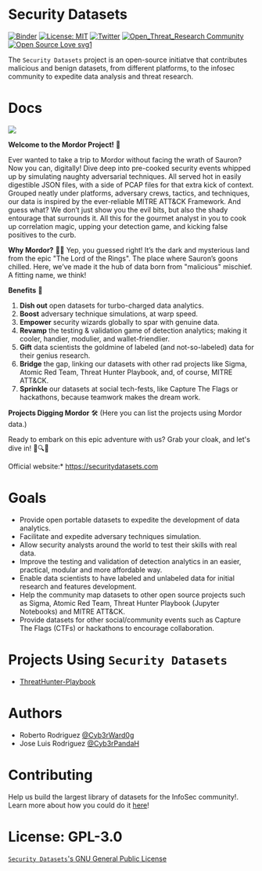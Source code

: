 # Security Datasets

[![Binder](https://mybinder.org/badge_logo.svg)](https://mybinder.org/v2/gh/OTRF/Security-Datasets/master)
[![License: MIT](https://img.shields.io/badge/License-MIT-yellow.svg)](https://opensource.org/licenses/MIT)
[![Twitter](https://img.shields.io/twitter/follow/SecDatasets.svg?style=social&label=Follow)](https://twitter.com/SecDatasets)
[![Open_Threat_Research Community](https://img.shields.io/badge/Open_Threat_Research-Community-brightgreen.svg)](https://twitter.com/OTR_Community)
[![Open Source Love svg1](https://badges.frapsoft.com/os/v3/open-source.svg?v=103)](https://github.com/ellerbrock/open-source-badges/)

The `Security Datasets` project is an open-source initiatve that contributes malicious and benign datasets, from different platforms, to the infosec community to expedite data analysis and threat research.

# Docs

![](https://c4.wallpaperflare.com/wallpaper/57/221/85/action-adventure-earth-fantasy-wallpaper-preview.jpg)

**Welcome to the Mordor Project!** 🌋

Ever wanted to take a trip to Mordor without facing the wrath of Sauron? Now you can, digitally! Dive deep into pre-cooked security events whipped up by simulating naughty adversarial techniques. All served hot in easily digestible JSON files, with a side of PCAP files for that extra kick of context. Grouped neatly under platforms, adversary crews, tactics, and techniques, our data is inspired by the ever-reliable MITRE ATT&CK Framework. And guess what? We don’t just show you the evil bits, but also the shady entourage that surrounds it. All this for the gourmet analyst in you to cook up correlation magic, upping your detection game, and kicking false positives to the curb.

**Why Mordor?** 📖🍿
Yep, you guessed right! It’s the dark and mysterious land from the epic "The Lord of the Rings". The place where Sauron’s goons chilled. Here, we’ve made it the hub of data born from "malicious" mischief. A fitting name, we think!

**Benefits** 🏹
1. **Dish out** open datasets for turbo-charged data analytics.
2. **Boost** adversary technique simulations, at warp speed.
3. **Empower** security wizards globally to spar with genuine data.
4. **Revamp** the testing & validation game of detection analytics; making it cooler, handier, modulier, and wallet-friendlier.
5. **Gift** data scientists the goldmine of labeled (and not-so-labeled) data for their genius research.
6. **Bridge** the gap, linking our datasets with other rad projects like Sigma, Atomic Red Team, Threat Hunter Playbook, and, of course, MITRE ATT&CK.
7. **Sprinkle** our datasets at social tech-fests, like Capture The Flags or hackathons, because teamwork makes the dream work.

**Projects Digging Mordor** 🛠️ 
(Here you can list the projects using Mordor data.)

Ready to embark on this epic adventure with us? Grab your cloak, and let's dive in! 🚀🔍🔥



Official website:* https://securitydatasets.com

# Goals

* Provide open portable datasets to expedite the development of data analytics. 
* Facilitate and expedite adversary techniques simulation.
* Allow security analysts around the world to test their skills with real data.
* Improve the testing and validation of detection analytics in an easier, practical, modular and more affordable way. 
* Enable data scientists to have labeled and unlabeled data for initial research and features development.
* Help the community map datasets to other open source projects such as Sigma, Atomic Red Team, Threat Hunter Playbook (Jupyter Notebooks) and MITRE ATT&CK.
* Provide datasets for other social/community events such as Capture The Flags (CTFs) or hackathons to encourage collaboration.

# Projects Using `Security Datasets`

* [ThreatHunter-Playbook](https://github.com/Cyb3rWard0g/ThreatHunter-Playbook)

# Authors

* Roberto Rodriguez [@Cyb3rWard0g](https://twitter.com/Cyb3rWard0g)
* Jose Luis Rodriguez [@Cyb3rPandaH](https://twitter.com/Cyb3rPandaH)

# Contributing

Help us build the largest library of datasets for the InfoSec community!. Learn more about how you could do it [here](https://securitydatasets.com/create/intro.html)! 

# License: GPL-3.0

[`Security Datasets`'s GNU General Public License](https://github.com/Cyb3rWard0g/Security-Datasets/blob/master/LICENSE)
